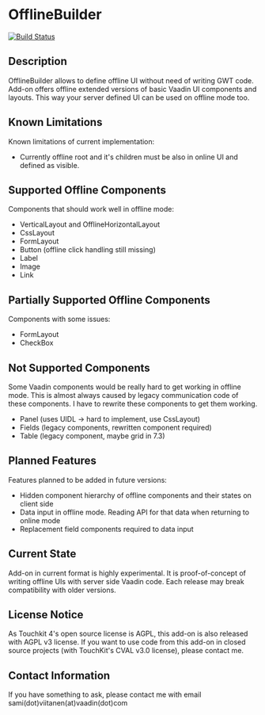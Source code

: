 OfflineBuilder
==============

[![Build Status](http://siika.fi:8888/jenkins/job/OfflineBuilder%20(Vaadin)/badge/icon)](http://siika.fi:8888/jenkins/job/OfflineBuilder%20(Vaadin)/)

Description
-----------

OfflineBuilder allows to define offline UI without need of writing GWT code. Add-on offers offline extended versions of 
basic Vaadin UI components and layouts. This way your server defined UI can be used on offline mode too.

Known Limitations
-----------------

Known limitations of current implementation:
*   Currently offline root and it's children must be also in online UI and defined as visible.


Supported Offline Components
----------------------------

Components that should work well in offline mode:
*   VerticalLayout and OfflineHorizontalLayout
*   CssLayout
*   FormLayout
*   Button (offline click handling still missing)
*   Label
*   Image
*   Link

Partially Supported Offline Components
--------------------------------------

Components with some issues:
*   FormLayout
*   CheckBox

Not Supported Components
------------------------

Some Vaadin components would be really hard to get working in offline mode. This is almost always caused by legacy
communication code of these components. I have to rewrite these components to get them working.
*   Panel (uses UIDL -> hard to implement, use CssLayout)
*   Fields (legacy components, rewritten component required)
*   Table (legacy component, maybe grid in 7.3)

Planned Features
----------------

Features planned to be added in future versions:
*   Hidden component hierarchy of offline components and their states on client side
*   Data input in offline mode. Reading API for that data when returning to online mode
*   Replacement field components required to data input

Current State
-------------

Add-on in current format is highly experimental. It is proof-of-concept of writing offline UIs with server side Vaadin
code. Each release may break compatibility with older versions.

License Notice
--------------

As Touchkit 4's open source license is AGPL, this add-on is also released with AGPL v3 license. If you want to use code
from this add-on in closed source projects (with TouchKit's CVAL v3.0 license), please contact me.

Contact Information
-------------------

If you have something to ask, please contact me with email sami(dot)viitanen(at)vaadin(dot)com
